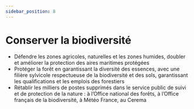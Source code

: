 ```yaml
---
sidebar_position: 8
---
```


# Conserver la biodiversité 

- Défendre les zones agricoles, naturelles et les zones humides, doubler et améliorer la protection des aires maritimes protégées 
- Protéger la forêt en garantissant la diversité des essences, avec une filière sylvicole respectueuse de la biodiversité et des sols, garantissant les qualifications et les emplois des forestiers 
- Rétablir les milliers de postes supprimés dans le service public de suivi et de protection de la nature : à l’Office national des  forêts, à l’Office français de la biodiversité, à Météo France, au Cerema